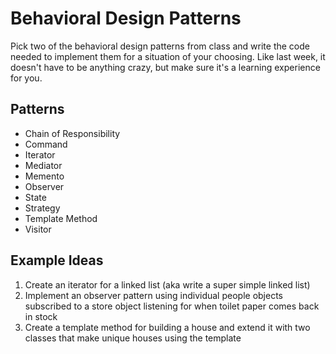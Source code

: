 # Behavioral Design Patterns

Pick two of the behavioral design patterns from class and write the code needed to implement them for a situation of your choosing. Like last week, it doesn't have to be anything crazy, but make sure it's a learning experience for you.

## Patterns

- Chain of Responsibility
- Command
- Iterator
- Mediator
- Memento
- Observer
- State
- Strategy
- Template Method
- Visitor

## Example Ideas

1. Create an iterator for a linked list (aka write a super simple linked list)
2. Implement an observer pattern using individual people objects subscribed to a store object listening for when toilet paper comes back in stock
3. Create a template method for building a house and extend it with two classes that make unique houses using the template
